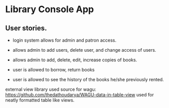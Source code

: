 # Library Console App

## User stories.
- login system allows for admin and patron access.
- allows admin to add users, delete user, and change access of users.
- allows  admin to add, delete, edit, increase copies of books.


- user is allowed to borrow, return books
- user is allowed to see the history of the books he/she previously rented.


external view library used
source for wagu: https://github.com/thedathoudarya/WAGU-data-in-table-view
used for neatly formatted table like views.




